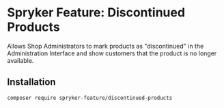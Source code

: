 # Spryker Feature: Discontinued Products

Allows Shop Administrators to mark products as "discontinued" in the Administration Interface and show customers that the product is no longer available.

## Installation

```
composer require spryker-feature/discontinued-products
```
